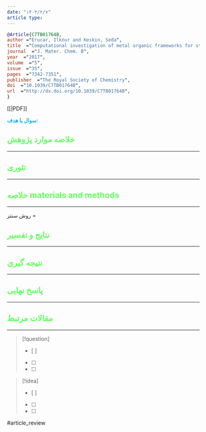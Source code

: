```yaml
---
date: "۱۴۰۳/۲/۷"
article type:
---
```


```bibtex
@Article{C7TB01764B,
author ="Erucar, Ilknur and Keskin, Seda",
title  ="Computational investigation of metal organic frameworks for storage and delivery of anticancer drugs",
journal  ="J. Mater. Chem. B",
year  ="2017",
volume  ="5",
issue  ="35",
pages  ="7342-7351",
publisher  ="The Royal Society of Chemistry",
doi  ="10.1039/C7TB01764B",
url  ="http://dx.doi.org/10.1039/C7TB01764B",
}


```

[[|PDF]]

**<span style="color:#00b0f0">سوال یا هدف:</span>**



## <span style="color:#64ff61">خلاصه موارد پژوهش</span>
---

## <span style="color:#64ff61">تئوری</span>
---



## <span style="color:#64ff61">خلاصه materials and methods</span>
---

روش سنتز = 



## <span style="color:#64ff61"> نتایج و تفسیر</span>
---



## <span style="color:#64ff61">نتیجه گیری</span>
---



## <span style="color:#64ff61">پاسخ نهایی</span>
---




## <span style="color:#64ff61">مقالات مرتبط</span>
---





> [!question] 
>- [ ] 
>- [ ]  
>- [ ] 


> [!idea] 
> - [ ] 
>- [ ] 
>- [ ] 



#article_review
